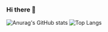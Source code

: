### Hi there 👋

<!--
**qudalsrnt3x/qudalsrnt3x** is a ✨ _special_ ✨ repository because its `README.md` (this file) appears on your GitHub profile.

Here are some ideas to get you started:

- 🔭 I’m currently working on ...
- 🌱 I’m currently learning ...
- 👯 I’m looking to collaborate on ...
- 🤔 I’m looking for help with ...
- 💬 Ask me about ...
- 📫 How to reach me: ...
- 😄 Pronouns: ...
- ⚡ Fun fact: ...
-->

![Anurag's GitHub stats](https://github-readme-stats.vercel.app/api?username=qudalsrnt3x&show_icons=true&theme=radical) ![Top Langs](https://github-readme-stats.vercel.app/api/top-langs/?username=qudalsrnt3x&hide=python&theme=tokyonight)
